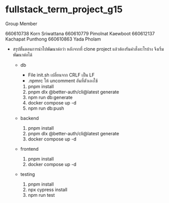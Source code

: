 # fullstack_term_project_g15

Group Member

660610738	Korn Sriwattana	660610779	Pimolnat Kaewboot	660612137	Kachapat Punthong	660610863	Yada Pholam

- สรุปขั้นตอนการนำไปพัฒนาต่อว่า หลังจากที่ clone project แล้วต้องรันคำสั่งอะไรบ้าง จึงเริ่มพัฒนาต่อได้
    - db
        - File init.sh เปลี่ยนจาก CRLF เป็น LF
        - .npmrc ให้ uncomment อันที่ตัวเองใช้
        1. pnpm install
        2. pnpm dlx @better-auth/cli@latest generate
        3. npm run db:generate
        3. docker compose up -d
        4. npm run db:push

    - backend
        1. pnpm install
        2. pnpm dlx @better-auth/cli@latest generate
        3. docker compose up -d

    - frontend
        1. pnpm install
        2. docker compose up -d

    - testing
        1. pnpm install
        2. npx cypress install
        3. npm run test